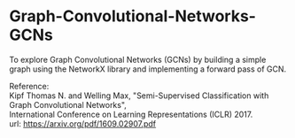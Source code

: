 # Graph-Convolutional-Networks-GCNs
To explore Graph Convolutional Networks (GCNs) by building a simple graph using the NetworkX library and implementing a forward pass of GCN.    
  
Reference:  
Kipf Thomas N. and Welling Max, "Semi-Supervised Classification with Graph Convolutional Networks",  
International Conference on Learning Representations (ICLR) 2017.  
url: https://arxiv.org/pdf/1609.02907.pdf
